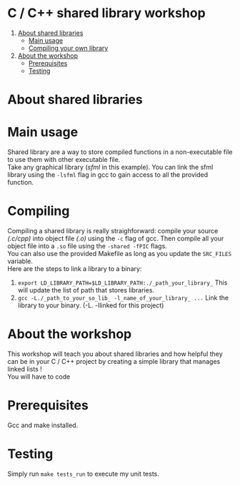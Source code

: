 <h1>C / C++ shared library workshop</h1>
<!-- TABLE OF CONTENTS -->
  <ol>
    <li>
      <a href="#About-shared-libraries">About shared libraries</a>
      <ul>
        <li><a href="#inner-working">Main usage</a>
        <li><a href="#compiling">Compiling your own library</a>
      </ul>
    </li>
    <li>
      <a href="#about-the-workshop">About the workshop</a>
      <ul> 
        <li><a href="#prerequisites">Prerequisites</a></li>
        <li><a href="#testing">Testing</a></li>
      </ul>
    </li>
  </ol>
      
# About shared libraries


# Main usage
Shared library are a way to store compiled functions in a non-executable file to use them with other executable file.    
Take any graphical library (_sfml_ in this example). You can link the sfml library using the `-lsfml` flag in gcc to gain access to all the provided function.

# Compiling
Compiling a shared library is really straighforward: compile your source _(.c/cpp)_ into object file _(.o)_ using the `-c` flag of gcc. Then compile all your object file into a `.so` file using the `-shared -fPIC` flags.    
You can also use the provided Makefile as long as you update the `SRC_FILES` variable.    
Here are the steps to link a library to a binary:
1. `export LD_LIBRARY_PATH=$LD_LIBRARY_PATH:./_path_your_library_` This will update the list of path that stores libraries.
2. `gcc -L./_path_to_your_so_lib_ -l_name_of_your_library_ ...` Link the library to your binary. (-L. -llinked for this project)

# About the workshop
This workshop will teach you about shared libraries and how helpful they can be in your C / C++ project by creating a simple library that manages linked lists !    
You will have to code 

# Prerequisites
Gcc and make installed.

# Testing
Simply run `make tests_run` to execute my unit tests.
